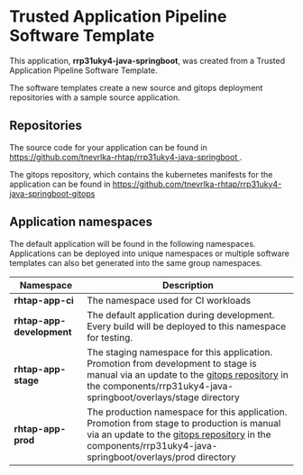 # Trusted Application Pipeline Software Template

This application, **rrp31uky4-java-springboot**, was created from a Trusted Application Pipeline Software Template.

The software templates create a new source and gitops deployment repositories with a sample source application. 

## Repositories

The source code for your application can be found in [https://github.com/tnevrlka-rhtap/rrp31uky4-java-springboot ](https://github.com/tnevrlka-rhtap/rrp31uky4-java-springboot ).
 
The gitops repository, which contains the kubernetes manifests for the application can be found in 
[https://github.com/tnevrlka-rhtap/rrp31uky4-java-springboot-gitops ](https://github.com/tnevrlka-rhtap/rrp31uky4-java-springboot-gitops ) 

## Application namespaces 

The default application will be found in the following namespaces. Applications can be deployed into unique namespaces or multiple software templates can also bet generated into the same group namespaces.  

|  Namespace   |  Description   |  
| -------- | -------- |
| **rhtap-app-ci** | The namespace used for CI workloads |
| **rhtap-app-development** | The default application during development. Every build will be deployed to this namespace for testing. |
| **rhtap-app-stage** | The staging namespace for this application. Promotion from development to stage is manual via an update to the [gitops repository](https://github.com/tnevrlka-rhtap/rrp31uky4-java-springboot-gitops ) in the components/rrp31uky4-java-springboot/overlays/stage directory |
| **rhtap-app-prod** | The production namespace for this application. Promotion from stage to production is manual via an update to the [gitops repository](https://github.com/tnevrlka-rhtap/rrp31uky4-java-springboot-gitops ) in the components/rrp31uky4-java-springboot/overlays/prod directory |
